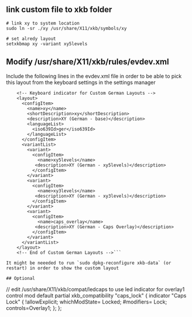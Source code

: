 ## link custom file to xkb folder

```
# link xy to system location
sudo ln -sr ./xy /usr/share/X11/xkb/symbols/xy

# set alredy layout
setxkbmap xy -variant xy5levels
```

## Modify /usr/share/X11/xkb/rules/evdev.xml

Include the following lines in the evdev.xml file in order to be able to pick this layout 
from the keyboard settings in the settings manager 


```
    <!-- Keyboard indicator for Custom German Layouts -->
    <layout>
      <configItem>
        <name>xy</name>
        <shortDescription>xy</shortDescription>
        <description>XY (German - base)</description>
        <languageList>
          <iso639Id>ger</iso639Id>
        </languageList>
      </configItem>
      <variantList>
        <variant>
          <configItem>
            <name>xy5levels</name>
           <description>XY (German - xy5levels)</description>
          </configItem>
        </variant>
        <variant>
          <configItem>
            <name>xy3levels</name>
           <description>XY (German - xy3levels)</description>
          </configItem>
        </variant>
        <variant>
          <configItem>
            <name>caps_overlay</name>
           <description>XY (German - Caps Overlay)</description>
          </configItem>
        </variant>
      </variantList>
    </layout>
    <!-- End of Custom German Layouts -->```

It might be neeeded to run `sudo dpkg-reconfigure xkb-data` (or restart) in order to show the custom layout

## Optional 

```
// edit  /usr/share/X11/xkb/compat/ledcaps to use led indicator for overlay1 control mod
default partial xkb_compatibility "caps_lock" {
    indicator "Caps Lock" {
	!allowExplicit;
	whichModState= Locked;
	#modifiers= Lock;
	controls=Overlay1;
    };
};
```
